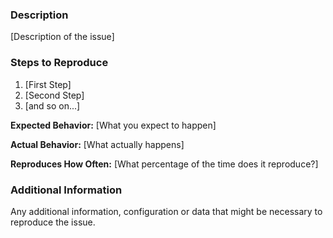 ### Description

[Description of the issue]

### Steps to Reproduce

1. [First Step]
2. [Second Step]
3. [and so on...]

**Expected Behavior:** [What you expect to happen]

**Actual Behavior:** [What actually happens]

**Reproduces How Often:** [What percentage of the time does it reproduce?]

### Additional Information

Any additional information, configuration or data that might be necessary to reproduce the issue.
